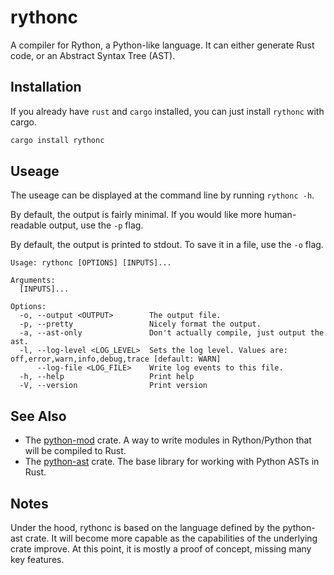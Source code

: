 # rythonc

A compiler for Rython, a Python-like language. It can either generate Rust code, or an Abstract Syntax Tree (AST).

## Installation

If you already have `rust` and `cargo` installed, you can just install `rythonc` with cargo.

```bash
cargo install rythonc
```

## Useage

The useage can be displayed at the command line by running `rythonc -h`.

By default, the output is fairly minimal. If you would like more human-readable output, use the `-p` flag.

By default, the output is printed to stdout. To save it in a file, use the `-o` flag.

```
Usage: rythonc [OPTIONS] [INPUTS]...

Arguments:
  [INPUTS]...

Options:
  -o, --output <OUTPUT>        The output file.
  -p, --pretty                 Nicely format the output.
  -a, --ast-only               Don't actually compile, just output the ast.
  -l, --log-level <LOG_LEVEL>  Sets the log level. Values are: off,error,warn,info,debug,trace [default: WARN]
      --log-file <LOG_FILE>    Write log events to this file.
  -h, --help                   Print help
  -V, --version                Print version
  ```

## See Also

* The [python-mod](https://crates.io/crates/python-mod) crate. A way to write modules in Rython/Python that will be compiled to Rust.
* The [python-ast](https://crates.io/crates/python-ast) crate. The base library for working with Python ASTs in Rust.

## Notes

Under the hood, rythonc is based on the language defined by the python-ast crate. It will become more capable as the capabilities of the underlying crate improve. At this point, it is mostly a proof of concept, missing many key features.
